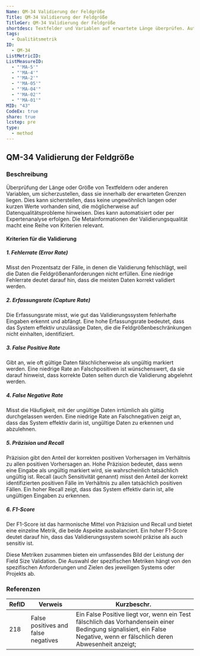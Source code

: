 ```yaml
---
Name: QM-34 Validierung der Feldgröße
Title: QM-34 Validierung der Feldgröße
TitleGer: QM-34 Validierung der Feldgröße
shortdesc: Textfelder und Variablen auf erwartete Länge überprüfen. Automatisiert/expertengesteuert.
tags:
  - Qualitätsmetrik
ID:
  - QM-34
ListMetricID: 
ListMeasureID:
  - "'MA-5'"
  - "'MA-4'"
  - "'MA-2'"
  - "'MA-05'"
  - "'MA-04'"
  - "'MA-02'"
  - "'MA-01'"
MID: "43"
CodeEx: true
share: true
lcstep: pre
type:
  - method
---
```

## QM-34 Validierung der Feldgröße

### Beschreibung

Überprüfung der Länge oder Größe von Textfeldern oder anderen Variablen, um sicherzustellen, dass sie innerhalb der erwarteten Grenzen liegen. Dies kann sicherstellen, dass keine ungewöhnlich langen oder kurzen Werte vorhanden sind, die möglicherweise auf Datenqualitätsprobleme hinweisen. Dies kann automatisiert oder per Expertenanalyse erfolgen. Die Metainformationen der Validierungsqualität macht eine Reihe von Kriterien relevant.

#### Kriterien für die Validierung

##### 1. Fehlerrate (Error Rate)

Misst den Prozentsatz der Fälle, in denen die Validierung fehlschlägt, weil die Daten die Feldgrößenanforderungen nicht erfüllen. Eine niedrige Fehlerrate deutet darauf hin, dass die meisten Daten korrekt validiert werden.

##### 2. Erfassungsrate (Capture Rate)

Die Erfassungsrate misst, wie gut das Validierungssystem fehlerhafte Eingaben erkennt und abfängt. Eine hohe Erfassungsrate bedeutet, dass das System effektiv unzulässige Daten, die die Feldgrößenbeschränkungen nicht einhalten, identifiziert.

##### 3. False Positive Rate

Gibt an, wie oft gültige Daten fälschlicherweise als ungültig markiert werden. Eine niedrige Rate an Falschpositiven ist wünschenswert, da sie darauf hinweist, dass korrekte Daten selten durch die Validierung abgelehnt werden.

##### 4. False Negative Rate

Misst die Häufigkeit, mit der ungültige Daten irrtümlich als gültig durchgelassen werden. Eine niedrige Rate an Falschnegativen zeigt an, dass das System effektiv darin ist, ungültige Daten zu erkennen und abzulehnen.

##### 5. Präzision und Recall

Präzision gibt den Anteil der korrekten positiven Vorhersagen im Verhältnis zu allen positiven Vorhersagen an. Hohe Präzision bedeutet, dass wenn eine Eingabe als ungültig markiert wird, sie wahrscheinlich tatsächlich ungültig ist. Recall (auch Sensitivität genannt) misst den Anteil der korrekt identifizierten positiven Fälle im Verhältnis zu allen tatsächlich positiven Fällen. Ein hoher Recall zeigt, dass das System effektiv darin ist, alle ungültigen Eingaben zu erkennen.

##### 6. F1-Score

Der F1-Score ist das harmonische Mittel von Präzision und Recall und bietet eine einzelne Metrik, die beide Aspekte ausbalanciert. Ein hoher F1-Score deutet darauf hin, dass das Validierungssystem sowohl präzise als auch sensitiv ist.

Diese Metriken zusammen bieten ein umfassendes Bild der Leistung der Field Size Validation. Die Auswahl der spezifischen Metriken hängt von den spezifischen Anforderungen und Zielen des jeweiligen Systems oder Projekts ab.


### Referenzen
| RefID | Verweis                               | Kurzbeschr.                                                                                                                                                              |
| ----- | ------------------------------------- | ------------------------------------------------------------------------------------------------------------------------------------------------------------------------ |
| 218   |  False positives and false negatives  | Ein False Positive liegt vor, wenn ein Test fälschlich das Vorhandensein einer Bedingung signalisiert, ein False Negative, wenn er fälschlich deren Abwesenheit anzeigt; |
